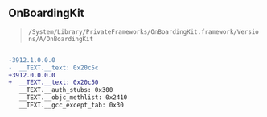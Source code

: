 ## OnBoardingKit

> `/System/Library/PrivateFrameworks/OnBoardingKit.framework/Versions/A/OnBoardingKit`

```diff

-3912.1.0.0.0
-  __TEXT.__text: 0x20c5c
+3912.0.0.0.0
+  __TEXT.__text: 0x20c50
   __TEXT.__auth_stubs: 0x300
   __TEXT.__objc_methlist: 0x2410
   __TEXT.__gcc_except_tab: 0x30

```
